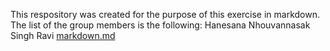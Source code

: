 This respository was created for the purpose of this exercise in markdown.
The list of the group members is the following:
Hanesana Nhouvannasak
Singh Ravi
[markdown.md](https://github.com/iota07/exercise-markdown/blob/main/markdown.md)
